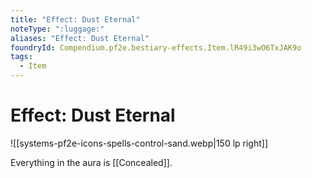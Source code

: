 ```yaml
---
title: "Effect: Dust Eternal"
noteType: ":luggage:"
aliases: "Effect: Dust Eternal"
foundryId: Compendium.pf2e.bestiary-effects.Item.lR49i3wO6TxJAK9o
tags:
  - Item
---
```


# Effect: Dust Eternal
![[systems-pf2e-icons-spells-control-sand.webp|150 lp right]]

Everything in the aura is [[Concealed]].
